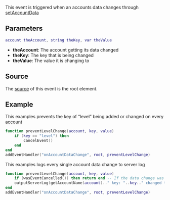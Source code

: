 This event is triggered when an accounts data changes through [setAccountData](/docs/setaccountdata.md "wikilink")

Parameters
----------

``` lua
account theAccount, string theKey, var theValue
```

-   **theAccount**: The account getting its data changed
-   **theKey**: The key that is being changed
-   **theValue**: The value it is changing to

Source
------

The [source](/docs/event_system#event_source.md "wikilink") of this event is the root element.

Example
-------

This examples prevents the key of “level” being added or changed on every account

``` lua
function preventLevelChange(account, key, value)
    if (key == "level") then
        cancelEvent()
    end
end
addEventHandler("onAccountDataChange", root, preventLevelChange)
```

This examples logs every single account data change to server log

``` lua
function preventLevelChange(account, key, value)
    if (wasEventCancelled()) then return end -- If the data change was aborted don't log it.
    outputServerLog(getAccountName(account).." key: "..key.." changed to: "..tostring(value))
end
addEventHandler("onAccountDataChange", root, preventLevelChange)
```
